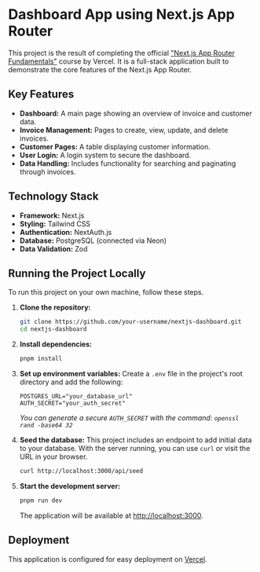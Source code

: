 # Dashboard App using Next.js App Router

This project is the result of completing the official ["Next.js App Router Fundamentals"](https://nextjs.org/learn) course by Vercel. It is a full-stack application built to demonstrate the core features of the Next.js App Router.

## Key Features

*   **Dashboard:** A main page showing an overview of invoice and customer data.
*   **Invoice Management:** Pages to create, view, update, and delete invoices.
*   **Customer Pages:** A table displaying customer information.
*   **User Login:** A login system to secure the dashboard.
*   **Data Handling:** Includes functionality for searching and paginating through invoices.

## Technology Stack

*   **Framework:** Next.js
*   **Styling:** Tailwind CSS
*   **Authentication:** NextAuth.js
*   **Database:** PostgreSQL (connected via Neon)
*   **Data Validation:** Zod

## Running the Project Locally

To run this project on your own machine, follow these steps.

1.  **Clone the repository:**
    ```bash
    git clone https://github.com/your-username/nextjs-dashboard.git
    cd nextjs-dashboard
    ```

2.  **Install dependencies:**
    ```bash
    pnpm install
    ```

3.  **Set up environment variables:**
    Create a `.env` file in the project's root directory and add the following:
    ```env
    POSTGRES_URL="your_database_url"
    AUTH_SECRET="your_auth_secret"
    ```
    *You can generate a secure `AUTH_SECRET` with the command: `openssl rand -base64 32`*

4.  **Seed the database:**
    This project includes an endpoint to add initial data to your database. With the server running, you can use `curl` or visit the URL in your browser.
    ```bash
    curl http://localhost:3000/api/seed
    ```

5.  **Start the development server:**
    ```bash
    pnpm run dev
    ```
    The application will be available at [http://localhost:3000](http://localhost:3000).

## Deployment

This application is configured for easy deployment on [Vercel](https://vercel.com/).
